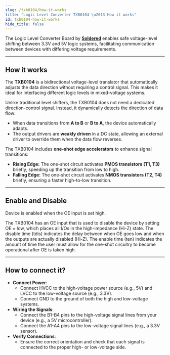 ```yaml
---
slug: /txb0104/how-it-works
title: "Logic Level Converter TXB0104 \u2013 How it works"
id: txb0104-how-it-works
hide_title: false
---
```

The Logic Level Converter Board by [**Soldered**](https://soldered.com/product/logic-level-converter-generic-txb0104-breakout/) enables safe voltage-level shifting between 3.3V and 5V logic systems, facilitating communication between devices with differing voltage requirements.

<CenteredImage src="/img/txb0104/onboard.png" alt="howitworks" caption="TXB0104 on the Logic Level Converter board" width="500px" />

---

## How it works

The **TXB0104** is a bidirectional voltage-level translator that automatically adjusts the data direction without requiring a control signal. This makes it ideal for interfacing different logic levels in mixed-voltage systems.

Unlike traditional level shifters, the TXB0104 does not need a dedicated direction-control signal. Instead, it dynamically detects the direction of data flow:
- When data transitions from **A to B** or **B to A**, the device automatically adapts.
- The output drivers are **weakly driven** in a DC state, allowing an external driver to override them when the data flow reverses.

<CenteredImage src="/img/txb0104/architecture.png" alt="howitworks" caption="Architecture of TXB0104 I/O Cell" width="500px" />

The TXB0104 includes **one-shot edge accelerators** to enhance signal transitions:
- **Rising Edge:** The one-shot circuit activates **PMOS transistors (T1, T3)** briefly, speeding up the transition from low to high.
- **Falling Edge:** The one-shot circuit activates **NMOS transistors (T2, T4)** briefly, ensuring a faster high-to-low transition.

---

## Enable and Disable

<InfoBox>Device is enabled when the OE input is set high.</InfoBox>

The TXB0104 has an OE input that is used to disable the device by setting OE = low, which places all I/Os in the high-impedance (Hi-Z) state. The disable time (tdis) indicates the delay between when OE goes low and when the outputs are actually disabled (Hi-Z). The enable time (ten) indicates the amount of time the user must allow for the one-shot circuitry to become operational after OE is taken high.

---

## How to connect it?

- **Connect Power**:
   - Connect HVCC to the high-voltage power source (e.g., 5V) and LVCC to the low-voltage source (e.g., 3.3V).
   - Connect GND to the ground of both the high and low-voltage systems.
- **Wiring the Signals**:
  - Connect the B1-B4 pins to the high-voltage signal lines from your device (e.g., a 5V microcontroller).
  - Connect the A1-A4 pins to the low-voltage signal lines (e.g., a 3.3V sensor). 
- **Verify Connections**: 
   - Ensure the correct orientation and check that each signal is connected to the proper high- or low-voltage side.